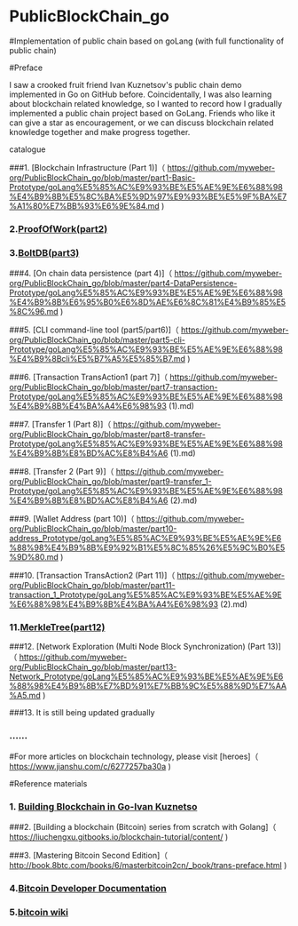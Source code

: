 # PublicBlockChain_go 
#Implementation of public chain based on goLang (with full functionality of public chain)

#Preface

I saw a crooked fruit friend Ivan Kuznetsov's public chain demo implemented in Go on GitHub before. Coincidentally, I was also learning about blockchain related knowledge, so I wanted to record how I gradually implemented a public chain project based on GoLang. Friends who like it can give a star as encouragement, or we can discuss blockchain related knowledge together and make progress together.

catalogue

###1. [Blockchain Infrastructure (Part 1)]（ https://github.com/myweber-org/PublicBlockChain_go/blob/master/part1-Basic-Prototype/goLang%E5%85%AC%E9%93%BE%E5%AE%9E%E6%88%98%E4%B9%8B%E5%8C%BA%E5%9D%97%E9%93%BE%E5%9F%BA%E7%A1%80%E7%BB%93%E6%9E%84.md )

### 2.[ProofOfWork(part2)]( https://github.com/myweber-org/PublicBlockChain_go/blob/master/part2-ProofOfWork-Prototype/goLang%E5%85%AC%E9%93%BE%E5%AE%9E%E6%88%98%E4%B9%8BProofOfWork.md )

### 3.[BoltDB(part3)]( https://github.com/myweber-org/PublicBlockChain_go/blob/master/part3-boltdb-Prototype/goLang%E5%85%AC%E9%93%BE%E5%AE%9E%E6%88%98%E4%B9%8Bboltdb%E6%95%B0%E6%8D%AE%E5%BA%93.md )

###4. [On chain data persistence (part 4)]（ https://github.com/myweber-org/PublicBlockChain_go/blob/master/part4-DataPersistence-Prototype/goLang%E5%85%AC%E9%93%BE%E5%AE%9E%E6%88%98%E4%B9%8B%E6%95%B0%E6%8D%AE%E6%8C%81%E4%B9%85%E5%8C%96.md )

###5. [CLI command-line tool (part5/part6)]（ https://github.com/myweber-org/PublicBlockChain_go/blob/master/part5-cli-Prototype/goLang%E5%85%AC%E9%93%BE%E5%AE%9E%E6%88%98%E4%B9%8Bcli%E5%B7%A5%E5%85%B7.md )

###6. [Transaction TransAction1 (part 7)]（ https://github.com/myweber-org/PublicBlockChain_go/blob/master/part7-transaction-Prototype/goLang%E5%85%AC%E9%93%BE%E5%AE%9E%E6%88%98%E4%B9%8B%E4%BA%A4%E6%98%93 (1).md)

###7. [Transfer 1 (Part 8)]（ https://github.com/myweber-org/PublicBlockChain_go/blob/master/part8-transfer-Prototype/goLang%E5%85%AC%E9%93%BE%E5%AE%9E%E6%88%98%E4%B9%8B%E8%BD%AC%E8%B4%A6 (1).md)

###8. [Transfer 2 (Part 9)]（ https://github.com/myweber-org/PublicBlockChain_go/blob/master/part9-transfer_1-Prototype/goLang%E5%85%AC%E9%93%BE%E5%AE%9E%E6%88%98%E4%B9%8B%E8%BD%AC%E8%B4%A6 (2).md)

###9. [Wallet Address (part 10)]（ https://github.com/myweber-org/PublicBlockChain_go/blob/master/part10-address_Prototype/goLang%E5%85%AC%E9%93%BE%E5%AE%9E%E6%88%98%E4%B9%8B%E9%92%B1%E5%8C%85%26%E5%9C%B0%E5%9D%80.md )

###10. [Transaction TransAction2 (Part 11)]（ https://github.com/myweber-org/PublicBlockChain_go/blob/master/part11-transaction_1_Prototype/goLang%E5%85%AC%E9%93%BE%E5%AE%9E%E6%88%98%E4%B9%8B%E4%BA%A4%E6%98%93 (2).md)

### 11.[MerkleTree(part12)]( https://github.com/myweber-org/PublicBlockChain_go/blob/master/part12-MerkleTree_Prototype/goLang%E5%85%AC%E9%93%BE%E5%AE%9E%E6%88%98%E4%B9%8BMerkleTree.md )

###12. [Network Exploration (Multi Node Block Synchronization) (Part 13)]（ https://github.com/myweber-org/PublicBlockChain_go/blob/master/part13-Network_Prototype/goLang%E5%85%AC%E9%93%BE%E5%AE%9E%E6%88%98%E4%B9%8B%E7%BD%91%E7%BB%9C%E5%88%9D%E7%AA%A5.md )

###13. It is still being updated gradually

### ......



#For more articles on blockchain technology, please visit [heroes]（ https://www.jianshu.com/c/6277257ba30a )


#Reference materials

### 1.  [Building Blockchain in Go-Ivan Kuznetso]( https://jeiwan.cc/tags/blockchain/ )

###2. [Building a blockchain (Bitcoin) series from scratch with Golang]（ https://liuchengxu.gitbooks.io/blockchain-tutorial/content/ )

###3. [Mastering Bitcoin Second Edition]（ http://book.8btc.com/books/6/masterbitcoin2cn/_book/trans-preface.html )

### 4.[Bitcoin Developer Documentation]( https://bitcoin.org/en/developer-documentation )

### 5.[bitcoin wiki]( https://en.bitcoin.it/wiki/Main_Page )

